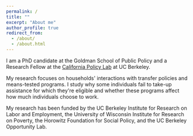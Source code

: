 ```yaml
---
permalink: /
title: ""
excerpt: "About me"
author_profile: true
redirect_from: 
  - /about/
  - /about.html
---
```


I am a PhD candidate at the Goldman School of Public Policy and a Research Fellow at the [California Policy Lab](www.capolicylab.com) at UC Berkeley.

My research focuses on households' interactions with transfer policies and means-tested programs. I study why some individuals fail to take-up assistance for which they're eligible and whether these programs affect how much individuals choose to work.

My research has been funded by the UC Berkeley Institute for Research on Labor and Employment, the University of Wisconsin Institute for Research on Poverty, the Horowitz Foundation for Social Policy, and the UC Berkeley Opportunity Lab.

